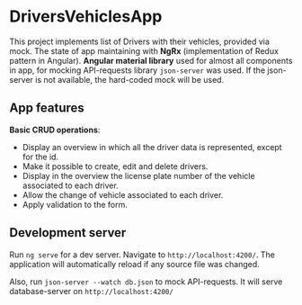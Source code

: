 # DriversVehiclesApp

This project implements list of Drivers with their vehicles, provided via mock. The state of app maintaining with **NgRx** (implementation of Redux pattern in Angular). **Angular material library** used for almost all components in app, for mocking API-requests library `json-server` was used. If the json-server is not available, the hard-coded mock will be used.

## App features

**Basic CRUD operations**:
+ Display an overview in which all the driver data is represented, except for the id.
+ Make it possible to create, edit and delete drivers.
+ Display in the overview the license plate number of the vehicle associated
to each driver.
+ Allow the change of vehicle associated to each driver.
+ Apply validation to the form.

## Development server

Run `ng serve` for a dev server. Navigate to `http://localhost:4200/`. The application will automatically reload if any source file was changed.

Also, run `json-server --watch db.json` to mock API-requests. It will serve database-server on `http://localhost:4200/`
